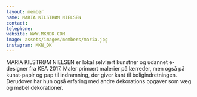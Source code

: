 ```yaml
---
layout: member
name: MARIA KILSTRØM NIELSEN
contact:
telephone:
website: WWW.MKNDK.COM
image: assets/images/members/maria.jpg
instagram: MKN_DK
---
```

MARIA KILSTRØM NIELSEN
er lokal selvlært kunstner og udannet e-designer fra KEA 2017. Maler primært malerier på lærreder, men også på kunst-papir og pap til indramning, der giver kant til boligindretningen. Derudover har hun også erfaring med andre dekorations opgaver som væg og møbel dekorationer.
